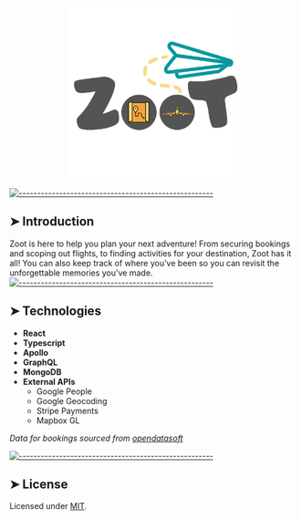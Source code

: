 <a href="/">
	<p align="center">
	  <img src="./client/src/components/AppHeader/assets/Logo2.png" alt="Zoot" width="300" />
	</p>
</a>

[![-----------------------------------------------------](https://raw.githubusercontent.com/andreasbm/readme/master/assets/lines/colored.png)](#introduction)

## ➤ Introduction

Zoot is here to help you plan your next adventure! From securing bookings and scoping out flights, to finding activities for your destination, Zoot has it all! You can also keep track of where you've been so you can revisit the unforgettable memories you've made.
[![-----------------------------------------------------](https://raw.githubusercontent.com/andreasbm/readme/master/assets/lines/colored.png)](#technologies)

## ➤ Technologies
* **React**
* **Typescript**
* **Apollo**
* **GraphQL**
* **MongoDB**
* **External APIs**
  * Google People 
  * Google Geocoding 
  * Stripe Payments 
  * Mapbox GL

_Data for bookings sourced from [opendatasoft](https://data.opendatasoft.com/explore/dataset/airbnb-listings%40public/table/?disjunctive.host_verifications&disjunctive.amenities&disjunctive.features&location=2,13.11707,-0.08341&basemap=jawg.sunny)_


[![-----------------------------------------------------](https://raw.githubusercontent.com/andreasbm/readme/master/assets/lines/colored.png)](#license)

## ➤ License

Licensed under [MIT](https://opensource.org/licenses/MIT).
